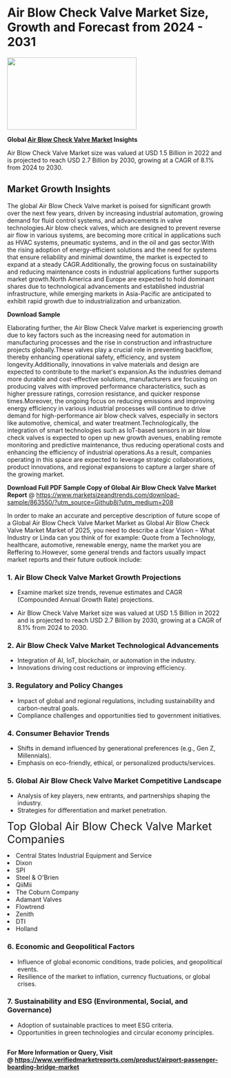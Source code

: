 <H1>Air Blow Check Valve Market Size, Growth and Forecast from 2024 - 2031</H1><img class="aligncenter size-medium wp-image-584254" src="https://thirdeyenews.in/wp-content/uploads/2024/09/Global-Market-Research-300x168.jpeg" alt="" width="300" height="168" /><p><strong>Global&nbsp;<a href="https://www.marketsizeandtrends.com/download-sample/863550/?utm_source=Github8j?utm_medium=208">Air Blow Check Valve Market</a> Insights</strong></p><p>Air Blow Check Valve Market size was valued at USD 1.5 Billion in 2022 and is projected to reach USD 2.7 Billion by 2030, growing at a CAGR of 8.1% from 2024 to 2030.</p><p><h2>Market Growth Insights</h2> <p>The global Air Blow Check Valve market is poised for significant growth over the next few years, driven by increasing industrial automation, growing demand for fluid control systems, and advancements in valve technologies.Air blow check valves, which are designed to prevent reverse air flow in various systems, are becoming more critical in applications such as HVAC systems, pneumatic systems, and in the oil and gas sector.With the rising adoption of energy-efficient solutions and the need for systems that ensure reliability and minimal downtime, the market is expected to expand at a steady CAGR.Additionally, the growing focus on sustainability and reducing maintenance costs in industrial applications further supports market growth.North America and Europe are expected to hold dominant shares due to technological advancements and established industrial infrastructure, while emerging markets in Asia-Pacific are anticipated to exhibit rapid growth due to industrialization and urbanization.</p> <p><strong>Download Sample</strong></p> <p>Elaborating further, the Air Blow Check Valve market is experiencing growth due to key factors such as the increasing need for automation in manufacturing processes and the rise in construction and infrastructure projects globally.These valves play a crucial role in preventing backflow, thereby enhancing operational safety, efficiency, and system longevity.Additionally, innovations in valve materials and design are expected to contribute to the market's expansion.As the industries demand more durable and cost-effective solutions, manufacturers are focusing on producing valves with improved performance characteristics, such as higher pressure ratings, corrosion resistance, and quicker response times.Moreover, the ongoing focus on reducing emissions and improving energy efficiency in various industrial processes will continue to drive demand for high-performance air blow check valves, especially in sectors like automotive, chemical, and water treatment.Technologically, the integration of smart technologies such as IoT-based sensors in air blow check valves is expected to open up new growth avenues, enabling remote monitoring and predictive maintenance, thus reducing operational costs and enhancing the efficiency of industrial operations.As a result, companies operating in this space are expected to leverage strategic collaborations, product innovations, and regional expansions to capture a larger share of the growing market.<p><span class=""><strong>Download Full PDF Sample Copy of Global Air Blow Check Valve Market Report</strong> @ <a href="https://www.marketsizeandtrends.com/download-sample/863550/?utm_source=Github8j?utm_medium=208" target="_blank">https://www.marketsizeandtrends.com/download-sample/863550/?utm_source=Github8j?utm_medium=208</a></span></p><p>In order to make an accurate and perceptive description of future scope of a Global&nbsp;Air Blow Check Valve Market Market as Global&nbsp;Air Blow Check Valve Market Market of 2025, you need to describe a clear Vision &ndash; What Industry or Linda can you think of for example: Quote from a Technology, healthcare, automotive, renewable energy, name the market you are Reffering to.However, some general trends and factors usually impact market reports and their future outlook include:</p><h3>1.&nbsp;<strong>Air Blow Check Valve Market Growth Projections</strong></h3><ul><li>Examine market size trends, revenue estimates and CAGR (Compounded Annual Growth Rate) projections.</li><li><p>Air Blow Check Valve Market size was valued at USD 1.5 Billion in 2022 and is projected to reach USD 2.7 Billion by 2030, growing at a CAGR of 8.1% from 2024 to 2030.</p></li></ul><h3>2.&nbsp;<strong>Air Blow Check Valve Market Technological Advancements</strong></h3><ul><li>Integration of AI, IoT, blockchain, or automation in the industry.</li><li>Innovations driving cost reductions or improving efficiency.</li></ul><h3>3.&nbsp;<strong>Regulatory and Policy Changes</strong></h3><ul><li>Impact of global and regional regulations, including sustainability and carbon-neutral goals.</li><li>Compliance challenges and opportunities tied to government initiatives.</li></ul><h3>4.&nbsp;<strong>Consumer Behavior Trends</strong></h3><ul><li>Shifts in demand influenced by generational preferences (e.g., Gen Z, Millennials).</li><li>Emphasis on eco-friendly, ethical, or personalized products/services.</li></ul><h3>5.&nbsp;<strong>Global Air Blow Check Valve Market Competitive Landscape</strong></h3><ul><li>Analysis of key players, new entrants, and partnerships shaping the industry.</li><li>Strategies for differentiation and market penetration.</li></ul><p data-pm-slice="1 1 []"><span style="color: inherit; font-family: inherit; font-size: 25px;">Top Global Air Blow Check Valve Market Companies</span></p><div class="" data-test-id=""><p><li>Central States Industrial Equipment and Service</li><li> Dixon</li><li> SPI</li><li> Steel & O'Brien</li><li> QiiMii</li><li> The Coburn Company</li><li> Adamant Valves</li><li> Flowtrend</li><li> Zenith</li><li> DTI</li><li> Holland</li></p></div><h3>6.&nbsp;<strong>Economic and Geopolitical Factors</strong></h3><ul><li>Influence of global economic conditions, trade policies, and geopolitical events.</li><li>Resilience of the market to inflation, currency fluctuations, or global crises.</li></ul><h3>7.&nbsp;<strong>Sustainability and ESG (Environmental, Social, and Governance)</strong></h3><ul><li>Adoption of sustainable practices to meet ESG criteria.</li><li>Opportunities in green technologies and circular economy principles.</li></ul><h2><strong style="font-size: 14px;">For More Information or Query, Visit @&nbsp;</strong><a style="background-color: #ffffff; font-size: 14px;" href="https://www.marketsizeandtrends.com/report/air-blow-check-valve-market/" target="_blank">https://www.verifiedmarketreports.com/product/airport-passenger-boarding-bridge-market</a></h2>